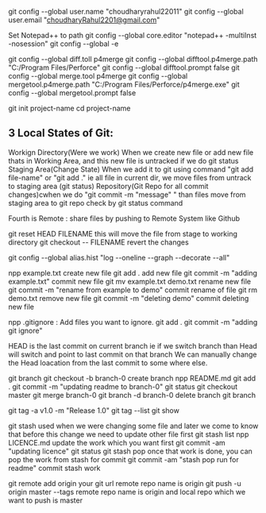 git config --global user.name "choudharyrahul22011"
git config --global user.email "choudharyRahul2201@gmail.com"


Set Notepad++ to path
git config --global core.editor "notepad++ -multiInst -nosession"
git config --global -e

git config --global diff.toll p4merge
git config --global difftool.p4merge.path "C:/Program Files/Perforce"
git config --global difftool.prompt false
git config --global merge.tool p4merge
git config --global mergetool.p4merge.path "C:/Program Files/Perforce/p4merge.exe"
git config --global mergetool.prompt false


git init project-name
cd project-name

3 Local States of Git:
----------------------
Workign Directory(Were we work) When we create new file or add new file thats in Working Area, and this new file is untracked if we do git status
Staging Area(Change State) When we add it to git using command "git add file-name" or "git add ." ie all file in current dir, we move files from untrack to staging area (git status)
Repository(Git Repo for all commit changes)cwhen we do "git commit -m "message" " than files move from staging area to git repo check by git status command 

Fourth is Remote : share files by pushing to Remote System like Github

git reset HEAD FILENAME this will move the file from stage to working directory
git checkout -- FILENAME revert the changes 

git config --global alias.hist "log --oneline --graph --decorate --all"

npp example.txt create new file
git add . add new file
git commit -m "adding example.txt" commit new file
git mv example.txt demo.txt rename new file
git commit -m "rename from example to demo" commit rename of file
git rm demo.txt remove new file
git commit -m "deleting demo" commit deleting new file

npp .gitignore : Add files you want to ignore.
git add .
git commit -m "adding git ignore"

HEAD is the last commit on current branch ie if we switch branch than Head will switch and point to last commit on that branch
We can manually change the Head loacation from the last commit to some where else.

git branch
git checkout -b branch-0 create branch
npp README.md
git add .
git commit -m "updating readme to branch-0"
git status
git checkout master
git merge branch-0
git branch -d branch-0 delete branch
git branch

git tag -a v1.0 -m "Release 1.0"
git tag --list
git show

git stash used when we were changing some file and later we come to know that before this change we need to update other file first
git stash list
npp LICENCE.md update the work which you want first
git commit -am "updating licence"
git status
git stash pop once that work is done, you can pop the work from stash for commit
git commit -am "stash pop run for readme" commit stash work

git remote add origin your git url remote repo name is origin
git push -u origin master --tags remote repo name is origin and local repo which we want to push is master




























